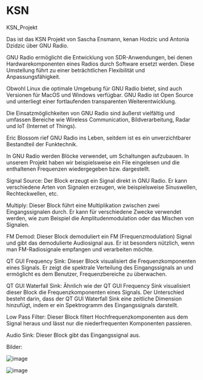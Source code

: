 # KSN
KSN_Projekt

Das ist das KSN Projekt von Sascha Ensmann, kenan Hodzic und Antonia Dzidzic über GNU Radio.

GNU Radio ermöglicht die Entwicklung von SDR-Anwendungen, bei denen Hardwarekomponenten eines Radios durch Software ersetzt werden. Diese Umstellung führt zu einer beträchtlichen Flexibilität und Anpassungsfähigkeit.

Obwohl Linux die optimale Umgebung für GNU Radio bietet, sind auch Versionen für MacOS und Windows verfügbar. GNU Radio ist Open Source und unterliegt einer fortlaufenden transparenten Weiterentwicklung.

Die Einsatzmöglichkeiten von GNU Radio sind äußerst vielfältig und umfassen Bereiche wie Wireless Communication, Bildverarbeitung, Radar und IoT (Internet of Things).

Eric Blossom rief GNU Radio ins Leben, seitdem ist es ein unverzichtbarer Bestandteil der Funktechnik.

In GNU Radio werden Blöcke verwendet, um Schaltungen aufzubauen. In unserem Projekt haben wir beispielsweise ein File eingelesen und die enthaltenen Frequenzen wiedergegeben bzw. dargestellt.



Signal Source: Der Block erzeugt ein Signal direkt in GNU Radio. Er kann verschiedene Arten von Signalen erzeugen, wie beispielsweise Sinuswellen, Rechteckwellen, etc.

Multiply: Dieser Block führt eine Multiplikation zwischen zwei Eingangssignalen durch. Er kann für verschiedene Zwecke verwendet werden, wie zum Beispiel die Amplitudenmodulation oder das Mischen von Signalen.

FM Demod: Dieser Block demoduliert ein FM (Frequenzmodulation) Signal und gibt das demodulierte Audiosignal aus. Er ist besonders nützlich, wenn man FM-Radiosignale empfangen und verarbeiten möchte.

QT GUI Frequency Sink: Dieser Block visualisiert die Frequenzkomponenten eines Signals. Er zeigt die spektrale Verteilung des Eingangssignals an und ermöglicht es dem Benutzer, Frequenzbereiche zu überwachen.

QT GUI Waterfall Sink: Ähnlich wie der QT GUI Frequency Sink visualisiert dieser Block die Frequenzkomponenten eines Signals. Der Unterschied besteht darin, dass der QT GUI Waterfall Sink eine zeitliche Dimension hinzufügt, indem er ein Spektrogramm des Eingangssignals darstellt.

Low Pass Filter: Dieser Block filtert Hochfrequenzkomponenten aus dem Signal heraus und lässt nur die niederfrequenten Komponenten passieren.

Audio Sink: Dieser Block gibt das Eingangssignal aus.

Bilder:

![image](https://github.com/mqnky/ksn/assets/95501683/66615fff-a626-42bd-be10-475863f6bcd6)

![image](https://github.com/mqnky/ksn/assets/95501683/9c28026c-96cc-4e9f-a608-acf6b176740d)
